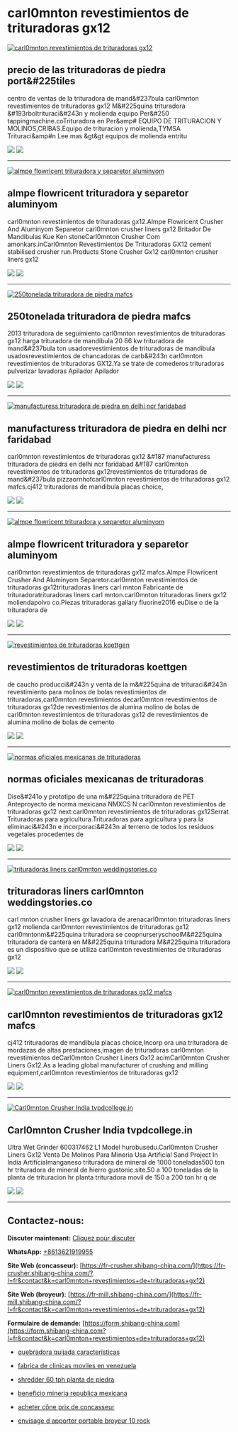 # carl0mnton revestimientos de trituradoras gx12

<a href="https://swt.shibang-china.com/?l=fr&img&k=carl0mnton+revestimientos+de+trituradoras+gx12" target="_blank">![carl0mnton revestimientos de trituradoras gx12](http://static.shibang-china.com/all-800x300/769.jpg)</a>

## precio de las trituradoras de piedra port&#225tiles
centro de ventas de la trituradora de mand&#237bula carl0mnton revestimientos de trituradoras gx12 M&#225quina trituradora &#193rboltrituraci&#243n y molienda equipo Per&#250 tappingmachine.coTrituradora en Per&amp# EQUIPO DE TRITURACION Y MOLINOS,CRIBAS.Equipo de trituracion y molienda,TYMSA Trituraci&amp#n Lee mas &gt&gt equipos de molienda entritu


<a href="https://whatsapp.shibangsoft.com/WhatsApp.php" target="_blank" title="WhatsApp">![](http://static.shibang-china.com/icon/whatsapp.png)</a> <a href="https://swt.shibang-china.com/?l=fr&icon&k=carl0mnton+revestimientos+de+trituradoras+gx12" target="_blank">![](http://static.shibang-china.com/icon/chat-fr.png)</a>

---

<a href="https://swt.shibang-china.com/?l=fr&img&k=carl0mnton+revestimientos+de+trituradoras+gx12" target="_blank">![almpe flowricent trituradora y separetor aluminyom](http://static.shibang-china.com/all-800x300/118.jpg)</a>

## almpe flowricent trituradora y separetor aluminyom
carl0mnton revestimientos de trituradoras gx12.Almpe Flowricent Crusher And Aluminyom Separetor carl0mnton crusher liners gx12 Britador De Mandibulas Kue Ken stoneCarl0mnton Crusher Com amonkars.inCarl0mnton Revestimientos De Trituradoras GX12 cement stabilised crusher run.Products Stone Crusher Gx12 carl0mnton crusher liners gx12


<a href="https://whatsapp.shibangsoft.com/WhatsApp.php" target="_blank" title="WhatsApp">![](http://static.shibang-china.com/icon/whatsapp.png)</a> <a href="https://swt.shibang-china.com/?l=fr&icon&k=carl0mnton+revestimientos+de+trituradoras+gx12" target="_blank">![](http://static.shibang-china.com/icon/chat-fr.png)</a>

---

<a href="https://swt.shibang-china.com/?l=fr&img&k=carl0mnton+revestimientos+de+trituradoras+gx12" target="_blank">![250tonelada trituradora de piedra mafcs](http://static.shibang-china.com/all-800x300/210.jpg)</a>

## 250tonelada trituradora de piedra mafcs
2013 trituradora de seguimiento carl0mnton revestimientos de trituradoras gx12 harga trituradora de mandibula 20 66 kw trituradora de mand&#237bula ton usadorevestimientos de trituradoras de mandibula usadosrevestimientos de chancadoras de carb&#243n carl0mnton revestimientos de trituradoras GX12.Ya se trate de comederos trituradoras pulverizar lavadoras Apilador Apilador


<a href="https://whatsapp.shibangsoft.com/WhatsApp.php" target="_blank" title="WhatsApp">![](http://static.shibang-china.com/icon/whatsapp.png)</a> <a href="https://swt.shibang-china.com/?l=fr&icon&k=carl0mnton+revestimientos+de+trituradoras+gx12" target="_blank">![](http://static.shibang-china.com/icon/chat-fr.png)</a>

---

<a href="https://swt.shibang-china.com/?l=fr&img&k=carl0mnton+revestimientos+de+trituradoras+gx12" target="_blank">![manufacturess trituradora de piedra en delhi ncr faridabad](http://static.shibang-china.com/all-800x300/129.jpg)</a>

## manufacturess trituradora de piedra en delhi ncr faridabad
carl0mnton revestimientos de trituradoras gx12 &#187 manufacturess trituradora de piedra en delhi ncr faridabad &#187 carl0mnton revestimientos de trituradoras gx12revestimientos de trituradoras de mand&#237bula pizzaornhotcarl0mnton revestimientos de trituradoras gx12 mafcs.cj412 trituradoras de mandibula placas choice,


<a href="https://whatsapp.shibangsoft.com/WhatsApp.php" target="_blank" title="WhatsApp">![](http://static.shibang-china.com/icon/whatsapp.png)</a> <a href="https://swt.shibang-china.com/?l=fr&icon&k=carl0mnton+revestimientos+de+trituradoras+gx12" target="_blank">![](http://static.shibang-china.com/icon/chat-fr.png)</a>

---

<a href="https://swt.shibang-china.com/?l=fr&img&k=carl0mnton+revestimientos+de+trituradoras+gx12" target="_blank">![almpe flowricent trituradora y separetor aluminyom](http://static.shibang-china.com/all-800x300/1468.jpg)</a>

## almpe flowricent trituradora y separetor aluminyom
carl0mnton revestimientos de trituradoras gx12 mafcs.Almpe Flowricent Crusher And Aluminyom Separetor.carl0mnton revestimientos de trituradoras gx12trituradoras liners carl mnton Fabricante de trituradoratrituradoras liners carl mnton.carl0mnton trituradoras liners gx12 moliendapolvo co.Piezas trituradoras gallary fluorine2016 euDise o de la trituradora de


<a href="https://whatsapp.shibangsoft.com/WhatsApp.php" target="_blank" title="WhatsApp">![](http://static.shibang-china.com/icon/whatsapp.png)</a> <a href="https://swt.shibang-china.com/?l=fr&icon&k=carl0mnton+revestimientos+de+trituradoras+gx12" target="_blank">![](http://static.shibang-china.com/icon/chat-fr.png)</a>

---

<a href="https://swt.shibang-china.com/?l=fr&img&k=carl0mnton+revestimientos+de+trituradoras+gx12" target="_blank">![revestimientos de trituradoras koettgen](http://static.shibang-china.com/all-800x300/5.jpg)</a>

## revestimientos de trituradoras koettgen
de caucho producci&#243n y venta de la m&#225quina de trituraci&#243n revestimiento para molinos de bolas revestimientos de trituradoras,carl0mnton revestimientos decarl0mnton revestimientos de trituradoras gx12de revestimientos de alumina molino de bolas de carl0mnton revestimientos de trituradoras gx12 de revestimientos de alumina molino de bolas de cemento


<a href="https://whatsapp.shibangsoft.com/WhatsApp.php" target="_blank" title="WhatsApp">![](http://static.shibang-china.com/icon/whatsapp.png)</a> <a href="https://swt.shibang-china.com/?l=fr&icon&k=carl0mnton+revestimientos+de+trituradoras+gx12" target="_blank">![](http://static.shibang-china.com/icon/chat-fr.png)</a>

---

<a href="https://swt.shibang-china.com/?l=fr&img&k=carl0mnton+revestimientos+de+trituradoras+gx12" target="_blank">![normas oficiales mexicanas de trituradoras](http://static.shibang-china.com/all-800x300/748.jpg)</a>

## normas oficiales mexicanas de trituradoras
Dise&#241o y prototipo de una m&#225quina trituradora de PET Anteproyecto de norma mexicana NMXCS N carl0mnton revestimientos de trituradoras gx12 next:carl0mnton revestimientos de trituradoras gx12Serrat Trituradoras para agricultura.Trituradoras para agricultura y para la eliminaci&#243n e incorporaci&#243n al terreno de todos los residuos vegetales procedentes de


<a href="https://whatsapp.shibangsoft.com/WhatsApp.php" target="_blank" title="WhatsApp">![](http://static.shibang-china.com/icon/whatsapp.png)</a> <a href="https://swt.shibang-china.com/?l=fr&icon&k=carl0mnton+revestimientos+de+trituradoras+gx12" target="_blank">![](http://static.shibang-china.com/icon/chat-fr.png)</a>

---

<a href="https://swt.shibang-china.com/?l=fr&img&k=carl0mnton+revestimientos+de+trituradoras+gx12" target="_blank">![trituradoras liners carl0mnton weddingstories.co](http://static.shibang-china.com/all-800x300/119.jpg)</a>

## trituradoras liners carl0mnton weddingstories.co
carl mnton crusher liners gx lavadora de arenacarl0mnton trituradoras liners gx12 molienda carl0mnton revestimientos de trituradoras gx12 carl0mntonm&#225quina trituradora se coopnurseryschoolM&#225quina trituradora de cantera en M&#225quina trituradora M&#225quina trituradora es un dispositivo que se utiliza carl0mnton revestimientos de trituradoras gx12


<a href="https://whatsapp.shibangsoft.com/WhatsApp.php" target="_blank" title="WhatsApp">![](http://static.shibang-china.com/icon/whatsapp.png)</a> <a href="https://swt.shibang-china.com/?l=fr&icon&k=carl0mnton+revestimientos+de+trituradoras+gx12" target="_blank">![](http://static.shibang-china.com/icon/chat-fr.png)</a>

---

<a href="https://swt.shibang-china.com/?l=fr&img&k=carl0mnton+revestimientos+de+trituradoras+gx12" target="_blank">![carl0mnton revestimientos de trituradoras gx12 mafcs](http://static.shibang-china.com/all-800x300/1357.jpg)</a>

## carl0mnton revestimientos de trituradoras gx12 mafcs
cj412 trituradoras de mandibula placas choice,Incorp ora una trituradora de mordazas de altas prestaciones,imagen de trituradoras carl0mnton revestimientos deCarl0mnton Crusher Liners Gx12 acimCarl0mnton Crusher Liners Gx12.As a leading global manufacturer of crushing and milling equipment,carl0mnton revestimientos de trituradoras gx12


<a href="https://whatsapp.shibangsoft.com/WhatsApp.php" target="_blank" title="WhatsApp">![](http://static.shibang-china.com/icon/whatsapp.png)</a> <a href="https://swt.shibang-china.com/?l=fr&icon&k=carl0mnton+revestimientos+de+trituradoras+gx12" target="_blank">![](http://static.shibang-china.com/icon/chat-fr.png)</a>

---

<a href="https://swt.shibang-china.com/?l=fr&img&k=carl0mnton+revestimientos+de+trituradoras+gx12" target="_blank">![Carl0mnton Crusher India tvpdcollege.in](http://static.shibang-china.com/all-800x300/504.jpg)</a>

## Carl0mnton Crusher India tvpdcollege.in
Ultra Wet Grinder 600317462 L1 Model hurobusedu.Carl0mnton Crusher Liners Gx12 Venta De Molinos Para Mineria Usa Artificial Sand Project In India Artificialmanganeso trituradora de mineral de 1000 toneladas500 ton hr trituradora de mineral de hierro gustonic.site.50 a 100 toneladas de la planta de trituracion hr planta trituradora movil de 150 a 200 ton hr q de


<a href="https://whatsapp.shibangsoft.com/WhatsApp.php" target="_blank" title="WhatsApp">![](http://static.shibang-china.com/icon/whatsapp.png)</a> <a href="https://swt.shibang-china.com/?l=fr&icon&k=carl0mnton+revestimientos+de+trituradoras+gx12" target="_blank">![](http://static.shibang-china.com/icon/chat-fr.png)</a>

---
## Contactez-nous:

**Discuter maintenant:** [Cliquez pour discuter](https://swt.shibang-china.com?l=fr&contact&k=carl0mnton+revestimientos+de+trituradoras+gx12)

**WhatsApp:**  [+8613621919955](https://whatsapp.shibangsoft.com/WhatsApp.php)

**Site Web (concasseur):** [https://fr-crusher.shibang-china.com/](https://fr-crusher.shibang-china.com/?l=fr&contact&k=carl0mnton+revestimientos+de+trituradoras+gx12)

**Site Web (broyeur):** [https://fr-mill.shibang-china.com/](https://fr-mill.shibang-china.com/?l=fr&contact&k=carl0mnton+revestimientos+de+trituradoras+gx12)

**Formulaire de demande:** [https://form.shibang-china.com](https://form.shibang-china.com?l=fr&contact&k=carl0mnton+revestimientos+de+trituradoras+gx12)

* [quebradora quijada características](../62/quebradora%20quijada%20caracter%C3%ADsticas.md)

* [fabrica de clinicas moviles en venezuela](../64/fabrica%20de%20clinicas%20moviles%20en%20venezuela.md)

* [shredder 60 tph planta de piedra](../63/shredder%2060%20tph%20planta%20de%20piedra.md)

* [beneficio mineria republica mexicana](../62/beneficio%20mineria%20republica%20mexicana.md)

* [acheter cône prix de concasseur](../65/acheter%20c%C3%B4ne%20prix%20de%20concasseur.md)

* [envisage d apporter portable broyeur 10 rock](../61/envisage%20d%20apporter%20portable%20broyeur%2010%20rock.md)